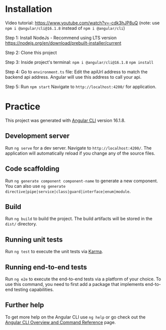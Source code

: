 # Installation
Video tutorial: https://www.youtube.com/watch?v=-cdk3hJP8uQ (note: use `npm i @angular/cli@16.1.8` instead of `npm i @angular/cli`)

Step 1: Install NodeJs - Recommend using LTS version
https://nodejs.org/en/download/prebuilt-installer/current

Step 2: Clone this project

Step 3: Inside project's terminal:
`npm i @angular/cli@16.1.8`
`npm install`

Step 4: Go to `environment.ts` file:
Edit the apiUrl address to match the backend api address.
Angular will use this address to call your api.

Step 5: Run
`npm start` 
Navigate to  `http://localhost:4200/` for application.

# Practice

This project was generated with [Angular CLI](https://github.com/angular/angular-cli) version 16.1.8.

## Development server

Run `ng serve` for a dev server. Navigate to `http://localhost:4200/`. The application will automatically reload if you change any of the source files.

## Code scaffolding

Run `ng generate component component-name` to generate a new component. You can also use `ng generate directive|pipe|service|class|guard|interface|enum|module`.

## Build

Run `ng build` to build the project. The build artifacts will be stored in the `dist/` directory.

## Running unit tests

Run `ng test` to execute the unit tests via [Karma](https://karma-runner.github.io).

## Running end-to-end tests

Run `ng e2e` to execute the end-to-end tests via a platform of your choice. To use this command, you need to first add a package that implements end-to-end testing capabilities.

## Further help

To get more help on the Angular CLI use `ng help` or go check out the [Angular CLI Overview and Command Reference](https://angular.io/cli) page.
